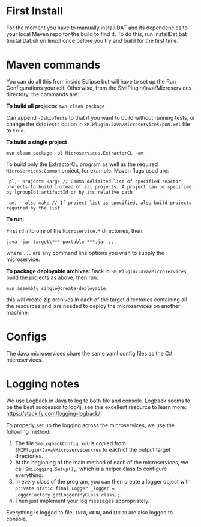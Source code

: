 # First Install

For the moment you have to manually install DAT and its dependencies to your local Maven repo for the build to find it. To do this, run installDat.bat (installDat.sh on linux) once before you try and build for the first time.

# Maven commands

You can do all this from inside Eclipse but will have to set up the Run Configurations yourself. Otherwise, from the SMIPlugin/java/Microservices directory, the commands are:

**To build all projects**:
`mvn clean package`

Can append `-DskipTests` to that if you want to build without running tests, or change the `skipTests` option in `SMIPlugin/Java/Microservices/pom.xml` file to `true`.

**To build a single project**

`mvn clean package -pl Microservices.ExtractorCL -am`

To build only the ExtractorCL program as well as the required `Microservices.Common` project, for example. Maven flags used are:

`-pl,--projects <arg> // Comma-delimited list of specified reactor projects to build instead of all projects. A project can be specified by [groupId]:artifactId or by its relative path`

`-am, --also-make // If project list is specified, also build projects required by the list`

**To run**:

First `cd` into one of the `Microservice.*` directories, then:

`java -jar target\***-portable-***.jar ...`

where `...` are any command line options you wish to supply the microservice.

**To package deployable archives**:
Back in `SMIPlugin/Java/Microservices`, build the projects as above, then run:

`mvn assembly:single@create-deployable`

this will create zip archives in each of the target directories containing all the resources and jars needed to deploy the microservices on another machine.

# Configs

The Java microservices share the same yaml config files as the C# microservices.

# Logging notes

We use Logback in Java to log to both file and console. Logback seems to be the best successor to log4j, see this excellent resource to learn more: https://stackify.com/logging-logback/

To properly set up the logging across the microservices, we use the following method:

1. The file `SmiLogbackConfig.xml` is copied from `SMIPlugin\Java\Microservices\res` to each of the output target directories.
1. At the beginning of the main method of each of the microservices, we call `SmiLogging.Setup();`, which is a helper class to configure everything.
1. In every class of the program, you can then create a logger object with `private static final Logger _logger = LoggerFactory.getLogger(MyClass.class);`.
1. Then just implement your log messages appropriately.

Everything is logged to file, `INFO`, `WARN`, and `ERROR` are also logged to console.
